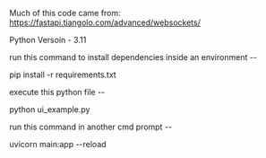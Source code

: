 Much of this code came from: https://fastapi.tiangolo.com/advanced/websockets/


Python Versoin - 3.11

run this command to install dependencies inside an environment --

pip install -r requirements.txt



execute this python file --

python ui_example.py


run this command in another cmd prompt --

uvicorn main:app --reload
